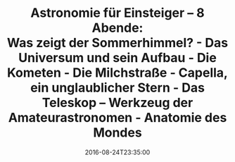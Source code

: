 ---
date: '2016-08-24T23:35:00'
talk_date: '1997-04-01T00:00:00'
talk_speakers:
  speaker1:
    name: Mitglieder der Sternwarte
title: 'Astronomie für Einsteiger – 8 Abende:

  - Was zeigt der Sommerhimmel?
  - Das Universum und sein Aufbau
  - Die Kometen
  - Die Milchstraße
  - Capella, ein unglaublicher Stern
  - Das Teleskop – Werkzeug der Amateurastronomen
  - Anatomie des Mondes'
---